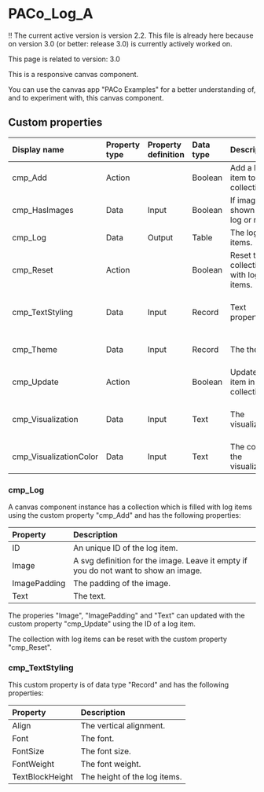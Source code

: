 # PACo_Log_A

!! The current active version is version 2.2. This file is already here because on version 3.0 (or better: release 3.0) is currently actively worked on.

This page is related to version: 3.0

This is a responsive canvas component. 

You can use the canvas app "PACo Examples" for a better understanding of, and to experiment with, this canvas component.

## Custom properties
| Display name | Property type | Property definition | Data type | Description | Memo
| :--- | :--- | :--- | :--- | :--- | :--- |
| cmp_Add | Action | | Boolean | Add a log item to the collection. | See documentation on cmp_Log below. |
| cmp_HasImages | Data | Input | Boolean | If images are shown in the log or not. | |
| cmp_Log | Data | Output | Table | The log items. | See documentation on cmp_Log below. |
| cmp_Reset | Action | | Boolean | Reset the collection with log items. | See documentation on cmp_Log below. |
| cmp_TextStyling | Data | Input | Record | Text properties. | See the documention on cmp_TextStyling below. |
| cmp_Theme | Data | Input | Record | The theme. | See the documention on theming. |
| cmp_Update | Action | | Boolean | Update a log item in the collection. | See documentation on cmp_Log below. |
| cmp_Visualization | Data | Input | Text | The visualization. | See the documention of canvas component cmp_Visualization_A. |
| cmp_VisualizationColor | Data | Input | Text | The color of the visualization. | |

### cmp_Log
A canvas component instance has a collection which is filled with log items using the custom property "cmp_Add" and has the following properties:

| Property | Description |
| :--- | :--- |
| ID | An unique ID of the log item. |
| Image | A svg definition for the image. Leave it empty if you do not want to show an image. |
| ImagePadding | The padding of the image. |
| Text | The text. |

The properies "Image", "ImagePadding" and "Text" can updated with the custom property "cmp_Update" using the ID of a log item.

The collection with log items can be reset with the custom property "cmp_Reset".

### cmp_TextStyling
This custom property is of data type "Record" and has the following properties:

| Property | Description |
| :--- | :--- |
| Align | The vertical alignment. |
| Font | The font. |
| FontSize | The font size. |
| FontWeight | The font weight. |
| TextBlockHeight | The height of the log items. |
